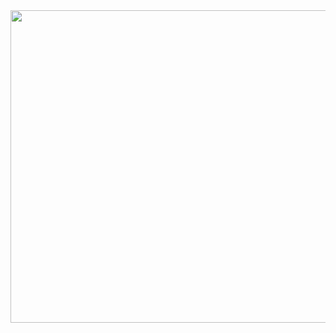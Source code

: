 <div align=center>
	<img src="https://github.com/myry07/1.69inch-micro-controller/blob/3e939b5639c3182023eb3ffea28680e944f31fff/01.Hardware/v.1/font.png" width="1000" height="500">  
</div>